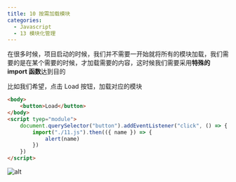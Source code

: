 ```yaml
---
title: 10 按需加载模块
categories:
  - Javascript
  - 13 模块化管理
---
```


在很多时候，项目启动的时候，我们并不需要一开始就将所有的模块加载，我们需要的是在某个需要的时候，才加载需要的内容，这时候我们需要采用**特殊的 import 函数**达到目的

比如我们希望，点击 Load 按钮，加载对应的模块

```html
<body>
	<button>Load</button>
</body>
<script tyep="module">
	document.querySelector("button").addEventListener("click", () => {
		import("./11.js").then(({ name }) => {
			alert(name)
		})
	})
</script>
```

![alt](https://mikes.oss-cn-beijing.aliyuncs.com/uPic/Jul-20-2021%2014-48-41.gif)
